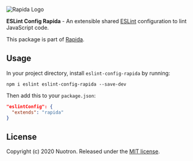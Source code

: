 ![Rapida Logo](https://user-images.githubusercontent.com/13030990/71755098-db251e80-2e91-11ea-8ce9-25349e6c087f.png)

**ESLint Config Rapida** - An extensible shared [ESLint](https://github.com/eslint/eslint) configuration to lint JavaScript code.

This package is part of [Rapida](https://github.com/yahiarefaiea/rapida).

## Usage
In your project directory, install `eslint-config-rapida` by running:
```
npm i eslint eslint-config-rapida --save-dev
```

Then add this to your `package.json`:
```json
"eslintConfig": {
  "extends": "rapida"
}
```

## License
Copyright (c) 2020 Nuotron.
Released under the [MIT license](https://github.com/github/choosealicense.com/blob/gh-pages/LICENSE.md).
